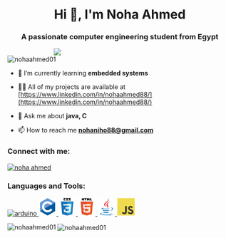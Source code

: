 <h1 align="center">Hi 👋, I'm Noha Ahmed</h1>
<h3 align="center">A passionate computer engineering student from Egypt</h3>
<img align="right" alt"Coding Girl" width="400" src="https://media2.giphy.com/media/tkEaYA3Kd5WtyXtLqu/giphy.gif?cid=ecf05e47zpv9hm9diimiwyxny22vna5djm97wpllb73jw24c&ep=v1_gifs_related&rid=giphy.gif&ct=g">

<p align="left"> <img src="https://komarev.com/ghpvc/?username=nohaahmed01&label=Profile%20views&color=0e75b6&style=flat" alt="nohaahmed01" /> </p>

- 🌱 I’m currently learning **embedded systems**

- 👨‍💻 All of my projects are available at [https://www.linkedin.com/in/nohaahmed88/](https://www.linkedin.com/in/nohaahmed88/)

- 💬 Ask me about **java, C**

- 📫 How to reach me **nohaniho88@gmail.com**

<h3 align="left">Connect with me:</h3>
<p align="left">
<a href="https://fb.com/noha ahmed" target="blank"><img align="center" src="https://raw.githubusercontent.com/rahuldkjain/github-profile-readme-generator/master/src/images/icons/Social/facebook.svg" alt="noha ahmed" height="30" width="40" /></a>
</p>

<h3 align="left">Languages and Tools:</h3>
<p align="left"> <a href="https://www.arduino.cc/" target="_blank" rel="noreferrer"> <img src="https://cdn.worldvectorlogo.com/logos/arduino-1.svg" alt="arduino" width="40" height="40"/> </a> <a href="https://www.cprogramming.com/" target="_blank" rel="noreferrer"> <img src="https://raw.githubusercontent.com/devicons/devicon/master/icons/c/c-original.svg" alt="c" width="40" height="40"/> </a> <a href="https://www.w3schools.com/css/" target="_blank" rel="noreferrer"> <img src="https://raw.githubusercontent.com/devicons/devicon/master/icons/css3/css3-original-wordmark.svg" alt="css3" width="40" height="40"/> </a> <a href="https://www.w3.org/html/" target="_blank" rel="noreferrer"> <img src="https://raw.githubusercontent.com/devicons/devicon/master/icons/html5/html5-original-wordmark.svg" alt="html5" width="40" height="40"/> </a> <a href="https://www.java.com" target="_blank" rel="noreferrer"> <img src="https://raw.githubusercontent.com/devicons/devicon/master/icons/java/java-original.svg" alt="java" width="40" height="40"/> </a> <a href="https://developer.mozilla.org/en-US/docs/Web/JavaScript" target="_blank" rel="noreferrer"> <img src="https://raw.githubusercontent.com/devicons/devicon/master/icons/javascript/javascript-original.svg" alt="javascript" width="40" height="40"/> </a> </p>

<p><img align="left" src="https://github-readme-stats.vercel.app/api/top-langs?username=nohaahmed01&show_icons=true&locale=en&layout=compact" alt="nohaahmed01" /></p>

<p>&nbsp;<img align="center" src="https://github-readme-stats.vercel.app/api?username=nohaahmed01&show_icons=true&locale=en" alt="nohaahmed01" /></p>
